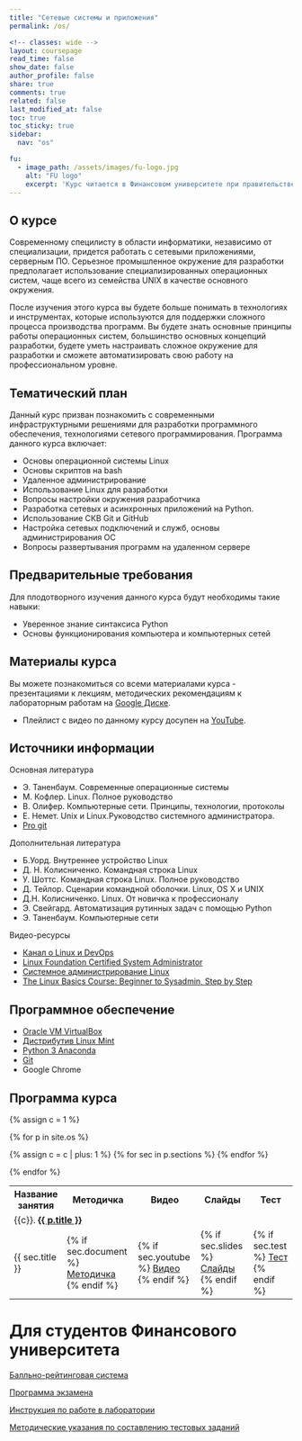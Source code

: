 ```yaml
---
title: "Сетевые системы и приложения"
permalink: /os/

<!-- classes: wide -->
layout: coursepage
read_time: false
show_date: false
author_profile: false
share: true
comments: true
related: false
last_modified_at: false
toc: true
toc_sticky: true
sidebar:
  nav: "os"

fu:
  - image_path: /assets/images/fu-logo.jpg
    alt: "FU logo"
    excerpt: 'Курс читается в Финансовом университете при правительстве РФ (Департамент анализа данных и машинного обучения), направление "Прикладная информатика" (старое название - Операционные системы семейства UNIX и сетевые технологии)'
---
```



О курсе
---

Современному специлисту в области информатики, независимо от специализации, придется работать с сетевыми приложениями, серверным ПО. Серьезное промышленное окружение для разработки предполагает использование специализированных операционных систем, чаще всего из семейства UNIX в качестве основного окружения.

После изучения этого курса вы будете больше понимать в технологиях и инструментах, которые используются для поддержки сложного процесса производства программ. Вы будете знать основные принципы работы операционных систем, большинство основных концепций разработки, будете уметь настраивать сложное окружение для разработки и сможете автоматизировать свою работу на профессиональном уровне.

Тематический план
---
Данный курс призван познакомить с современными инфраструктурными решениями для разработки программного обеспечения, технологиями сетевого программирования. Программа данного курса включает:
* Основы операционной системы Linux
* Основы скриптов на bash
* Удаленное администрирование
* Использование Linux для разработки
* Вопросы настройки окружения разработчика
* Разработка сетевых и асинхронных приложений на Python.
* Использование СКВ Git и GitHub
* Настройка сетевых подключений и служб, основы администрирования ОС 
* Вопросы развертывания программ на удаленном сервере

Предварительные требования
---
Для плодотворного изучения данного курса будут необходимы такие навыки:
* Уверенное знание синтаксиса Python
* Основы функционирования компьютера и компьютерных сетей

Материалы курса
---
Вы можете познакомиться со всеми материалами курса - презентациями к лекциям, методических рекомендациям к лабораторным работам на [Google Диске](https://drive.google.com/drive/folders/13uDCR9sfJC_QriEBwJlzACwsNhbMxmUV?usp=sharing).

- Плейлист с видео по данному курсу досупен на [YouTube](https://www.youtube.com/playlist?list=PLhgyvraU60gU8OAhjtcipU_sO7UYvkQl9). 

## Источники информации

Основная литература

* Э. Таненбаум. Современные операционные системы
* М. Кофлер. Linux. Полное руководство
* В. Олифер. Компьютерные сети. Принципы, технологии, протоколы
* Е. Немет. Unix и Linux.Руководство системного администратора.
* [Pro git](https://git-scm.com/book/ru/v2)

Дополнительная литература

* Б.Уорд. Внутреннее устройство Linux
* Д. Н. Колисниченко. Командная строка Linux
* У. Шоттс. Командная строка Linux. Полное руководство
* Д. Тейлор. Сценарии командной оболочки. Linux, OS X и UNIX
* Д.Н. Колисниченко. Linux. От новичка к профессионалу
* Э. Свейгард. Автоматизация рутинных задач с помощью Python
* Э. Таненбаум. Компьютерные сети

Видео-ресурсы

*   [Канал о Linux и DevOps](https://www.youtube.com/channel/UCvA_wgsX6eFAOXI8Rbg_WiQ)
*   [Linux Foundation Certified System Administrator](https://www.youtube.com/playlist?list=PL1eM6UUA7VFycj34L1zgaCBWhh3Ci9Cp0)
*   [Системное администрирование Linux](https://www.youtube.com/playlist?list=PL1eM6UUA7VFysNtA0qflCDxpDiZEt7Bep)
*   [The Linux Basics Course: Beginner to Sysadmin, Step by Step](https://www.youtube.com/playlist?list=PLtK75qxsQaMLZSo7KL-PmiRarU7hrpnwK)

## Программное обеспечение

*   [Oracle VM VirtualBox](https://www.virtualbox.org/)
*   [Дистрибутив Linux Mint](https://www.linuxmint.com/download.php)
*   [Python 3 Anaconda](https://www.anaconda.com/products/individual)
*   [Git](https://git-scm.com/)
*   Google Chrome

## Программа курса

<table>
  <tr>
    <th> Название занятия </th>
    <!-- <th> Учебник </th> -->
    <th> Методичка </th>
    <th> Видео </th>
    <th> Слайды </th>
    <th> Тест </th>
  </tr>


{% assign c = 1 %}

{% for p in site.os %}
  <tr>
    <td colspan="6" class=""> {{c}}. <a href="{{ p.url }}"> <b> {{ p.title }} </b> </a>  </td>
    {% assign c = c | plus: 1 %}
  </tr> 
  {% for sec in p.sections %}
    <tr>
      <td> {{ sec.title }} </td>
<!--       <td> {% if sec.textbook %}
        <a href="{{ sec.textbook }}">Глава</a>
      {% endif %} </td> -->
      <td> {% if sec.document %}
        <a href="{{ sec.document }}">Методичка</a>
      {% endif %} </td>
      <td> {% if sec.youtube %}
        <a href="https://www.youtube.com/watch?v={{ sec.youtube }}">Видео</a>
      {% endif %} </td>
      <td> {% if sec.slides %}
        <a href="{{ sec.slides }}">Слайды</a>
      {% endif %} </td>
      <td> {% if sec.test %}
        <a href="{{ sec.test }}">Тест</a>
      {% endif %} </td>
    </tr>
  {% endfor %}

{% endfor %}

</table>



Для студентов Финансового университета
===

[Балльно-рейтинговая система](https://docs.google.com/document/d/1ALyuwC3muqUuM-VVbydrGWGIkD8yCtcW0P0N0zhCuCU/edit?usp=sharing)

[Программа экзамена](https://docs.google.com/document/d/1VD4kMGFQRyyyYlSJUaBCFDOJ3exduoo9P3q4KGglrfM/edit?usp=sharing)

[Инструкция по работе в лаборатории](https://docs.google.com/document/d/1dH6XGbeIX3u_xf12GhgpQwCfwg5Cf5jTMX82WkrdhEk/edit?usp=sharing)

[Методические указания по составлению тестовых заданий](https://docs.google.com/document/d/1zeSRD8l_7VCUbvPoKeHvHijRWHn5z4d5Vfbh0T2kLWE/edit?usp=sharing)

